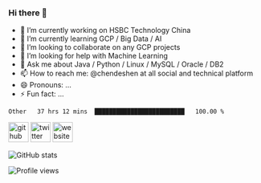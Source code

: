 ### Hi there 👋

<!--
**chendeshen/chendeshen** is a ✨ _special_ ✨ repository because its `README.md` (this file) appears on your GitHub profile.
Here are some ideas to get you started:
-->

- 🔭 I’m currently working on HSBC Technology China
- 🌱 I’m currently learning GCP / Big Data / AI
- 👯 I’m looking to collaborate on any GCP projects
- 🤔 I’m looking for help with Machine Learning
- 💬 Ask me about Java / Python / Linux / MySQL / Oracle / DB2
- 📫 How to reach me: @chendeshen at all social and technical platform
- 😄 Pronouns: ...
- ⚡ Fun fact: ...

<!--START_SECTION:waka-->
```text
Other   37 hrs 12 mins  █████████████████████████   100.00 % 
```
<!--END_SECTION:waka-->

[<img src='https://cdn.jsdelivr.net/npm/simple-icons@3.0.1/icons/github.svg' alt='github' height='40'>](https://github.com/chendeshen)  [<img src='https://cdn.jsdelivr.net/npm/simple-icons@3.0.1/icons/twitter.svg' alt='twitter' height='40'>](https://twitter.com/chendeshen)  [<img src='https://cdn.jsdelivr.net/npm/simple-icons@3.0.1/icons/icloud.svg' alt='website' height='40'>](https://chendeshen.com)

![GitHub stats](https://github-readme-stats.vercel.app/api?username=chendeshen&show_icons=true)

![Profile views](https://gpvc.arturio.dev/chendeshen)

